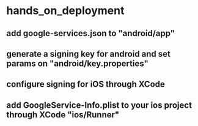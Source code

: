 # hands_on_deployment

## add google-services.json to "android/app"
## generate a signing key for android and set params on "android/key.properties"

## configure signing for iOS through XCode
## add GoogleService-Info.plist to your ios project through XCode "ios/Runner"
